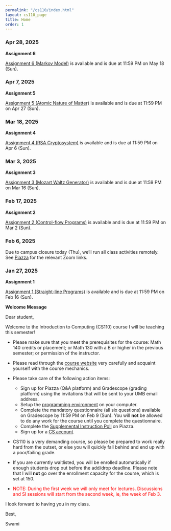```yaml
---
permalink: "/cs110/index.html"
layout: cs110_page
title: Home
order: 1
---
```


### Apr 28, 2025 

**Assignment 6**

 [Assignment 6 (Markov Model)](assignments.html) is available and is due at 11:59 PM on May 18 (Sun). 

### Apr 7, 2025 

**Assignment 5**

 [Assignment 5 (Atomic Nature of Matter)](assignments.html) is available and is due at 11:59 PM on Apr 27 (Sun). 

### Mar 18, 2025 

**Assignment 4**

 [Assignment 4 (RSA Cryptosystem)](assignments.html) is available and is due at 11:59 PM on Apr 6 (Sun). 

### Mar 3, 2025 

**Assignment 3**

 [Assignment 3 (Mozart Waltz Generator)](assignments.html) is available and is due at 11:59 PM on Mar 16 (Sun). 

### Feb 17, 2025 

**Assignment 2**

 [Assignment 2 (Control-flow Programs)](assignments.html) is available and is due at 11:59 PM on Mar 2 (Sun). 

### Feb 6, 2025 

Due to campus closure today (Thu), we’ll run all class activities remotely. See [Piazza](https://piazza.com/class/m5ac5xd4jd52pe/post/14) for the relevant Zoom links. 

### Jan 27, 2025

**Assignment 1**

 [Assignment 1 (Straight-line Programs)](assignments.html) is available and is due at 11:59 PM on Feb 16 (Sun). 

**Welcome Message**

Dear student,

Welcome to the Introduction to Computing (CS110) course I will be teaching this semester!

- Please make sure that you meet the prerequisites for the course: Math 140 credits or placement; or Math 130 with a B or higher in the previous semester; or permission of the instructor. 

- Please read through the [course website](/cs110/) very carefully and acquaint yourself with the course mechanics.

- Please take care of the following action items:
  - Sign up for Piazza (Q&A platform) and Gradescope (grading platform) using the invitations that will be sent to your UMB email address.
  - Setup the [programming environment](programming_environment.html) on your computer.
  - Complete the mandatory questionnaire (all six questions) available on Gradescope by 11:59 PM on Feb 9 (Sun). You will **not** be allowed to do any work for the course until you complete the questionnaire. 
  - Complete the [Supplemental Instruction Poll](https://piazza.com/class/m5ac5xd4jd52pe/post/6) on Piazza.
  - Sign up for a [CS account](course_info.html#cs_account).

- CS110 is a very demanding course, so please be prepared to work really hard from the outset, or else you will quickly fall behind and end up with a poor/failing grade.

- If you are currently waitlisted, you will be enrolled automatically if enough students drop out before the add/drop deadline. Please note that I will **not** go over the enrollment capacity for the course, which is set at 150.

- <font color="red">NOTE: During the first week we will only meet for lectures. Discussions and SI sessions will start from the second week, ie, the week of Feb 3.</font>

I look forward to having you in my class.

Best,

Swami
